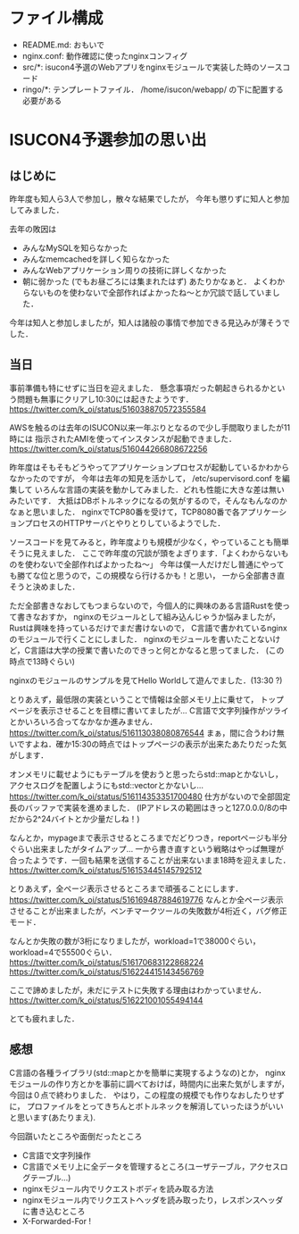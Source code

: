ファイル構成
============

* README.md: おもいで
* nginx.conf: 動作確認に使ったnginxコンフィグ
* src/*: isucon4予選のWebアプリをnginxモジュールで実装した時のソースコード
* ringo/*: テンプレートファイル． /home/isucon/webapp/ の下に配置する必要がある


ISUCON4予選参加の思い出
=======================

はじめに
--------

昨年度も知人ら3人で参加し，散々な結果でしたが，
今年も懲りずに知人と参加してみました．

去年の敗因は
* みんなMySQLを知らなかった
* みんなmemcachedを詳しく知らなかった
* みんなWebアプリケーション周りの技術に詳しくなかった
* 朝に弱かった (でもお昼ごろには集まれたはず)
あたりかなぁと．
よくわからないものを使わないで全部作ればよかったね〜とか冗談で話していました．

今年は知人と参加しましたが，知人は諸般の事情で参加できる見込みが薄そうでした．


当日
----

事前準備も特にせずに当日を迎えました．
懸念事項だった朝起きられるかという問題も無事にクリアし10:30には起きたようです．
https://twitter.com/k_oi/status/516038870572355584

AWSを触るのは去年のISUCON以来一年ぶりとなるので少し手間取りましたが11時には
指示されたAMIを使ってインスタンスが起動できました．
https://twitter.com/k_oi/status/516044266808672256

昨年度はそもそもどうやってアプリケーションプロセスが起動しているかわからなかったのですが，
今年は去年の知見を活かして， /etc/supervisord.conf を編集して
いろんな言語の実装を動かしてみました．どれも性能に大きな差は無いみたいです．
大抵はDBボトルネックになるの気がするので，そんなもんなのかなぁと思いました．
nginxでTCP80番を受けて，TCP8080番で各アプリケーションプロセスのHTTPサーバとやりとりしているようでした．

ソースコードを見てみると，昨年度よりも規模が少なく，やっていることも簡単そうに見えました．
ここで昨年度の冗談が頭をよぎります．「よくわからないものを使わないで全部作ればよかったね〜」
今年は僕一人だけだし普通にやっても勝てな位と思うので，この規模なら行けるかも！と思い，
一から全部書き直そうと決めました．

ただ全部書きなおしてもつまらないので，今個人的に興味のある言語Rustを使って書きなおすか，
nginxのモジュールとして組み込んじゃうか悩みましたが，Rustは興味を持っているだけでまだ書けないので，
C言語で書かれているnginxのモジュールで行くことにしました．
nginxのモジュールを書いたことないけど，C言語は大学の授業で書いたのできっと何とかなると思ってました．
(この時点で13時ぐらい)

nginxのモジュールのサンプルを見てHello Worldして遊んでました．(13:30 ?)

とりあえず，最低限の実装ということで情報は全部メモリ上に乗せて，
トップページを表示させることを目標に書いてましたが…
C言語で文字列操作がツライとかいろいろ合ってなかなか進みません．
https://twitter.com/k_oi/status/516113038080876544
まぁ，間に合うわけ無いですよね．確か15:30の時点ではトップページの表示が出来たあたりだった気がします．

オンメモリに載せようにもテーブルを使おうと思ったらstd::mapとかないし，
アクセスログを配置しようにもstd::vectorとかないし...
https://twitter.com/k_oi/status/516114353351700480
仕方がないので全部固定長のバッファで実装を進めました．
(IPアドレスの範囲はきっと127.0.0.0/8の中だから2^24バイトとか少量だしね！)

なんとか，mypageまで表示させるところまでだどりつき，reportページも半分ぐらい出来ましたがタイムアップ...
一から書き直すという戦略はやっぱ無理が合ったようです．一回も結果を送信することが出来ないまま18時を迎えました．
https://twitter.com/k_oi/status/516153445145792512

とりあえず，全ページ表示させるところまで頑張ることにします．
https://twitter.com/k_oi/status/516169487884619776
なんとか全ページ表示させることが出来ましたが，ベンチマークツールの失敗数が4桁近く，バグ修正モード．

なんとか失敗の数が3桁になりましたが，workload=1で38000ぐらい，workload=4で55500ぐらい．
https://twitter.com/k_oi/status/516170683122868224
https://twitter.com/k_oi/status/516224415143456769

ここで諦めましたが，未だにテストに失敗する理由はわかっていません．
https://twitter.com/k_oi/status/516221001055494144

とても疲れました．


感想
----

C言語の各種ライブラリ(std::mapとかを簡単に実現するようなの)とか，
nginxモジュールの作り方とかを事前に調べておけば，時間内に出来た気がしますが，
今回は０点で終わりました．
やはり，この程度の規模でも作りなおしたりせずに，
プロファイルをとってきちんとボトルネックを解消していったほうがいいと思います(あたりまえ).

今回躓いたところや面倒だったところ
* C言語で文字列操作
* C言語でメモリ上に全データを管理するところ(ユーザテーブル，アクセスログテーブル...)
* nginxモジュール内でリクエストボディを読み取る方法
* nginxモジュール内でリクエストヘッダを読み取ったり，レスポンスヘッダに書き込むところ
* X-Forwarded-For !
